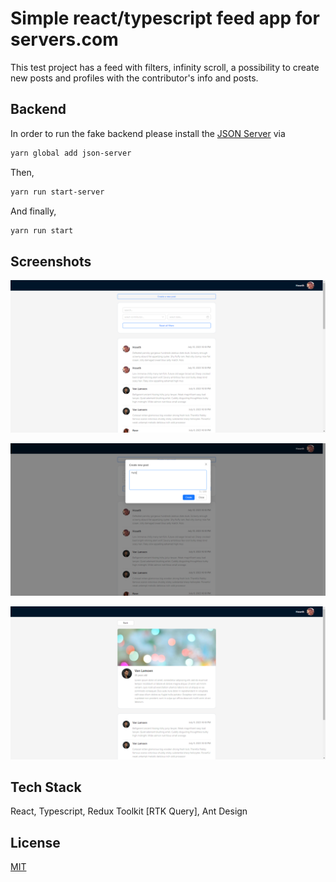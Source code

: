 # Simple react/typescript feed app for servers.com

This test project has a feed with filters, infinity scroll, a possibility to create new posts and profiles with the contributor's info and posts. 

## Backend

In order to run the fake backend please install the [JSON Server](https://github.com/typicode/json-server) via

```bash
yarn global add json-server
```

Then,

```bash
yarn run start-server
```

And finally,

```bash
yarn run start
```

## Screenshots

![App Screenshot](./screenshots/app1.png)

![App Screenshot](./screenshots/app2.png)

![App Screenshot](./screenshots/app3.png)

## Tech Stack

React, Typescript, Redux Toolkit [RTK Query], Ant Design

## License

[MIT](./LICENSE)